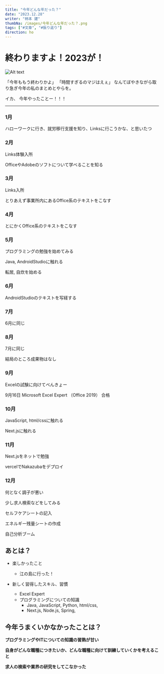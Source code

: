 ```yaml
---
title: "今年どんな年だった？"
date: "2023.12.28"
writer: "柿本 建"
thumbNa: /images/今年どんな年だった？.png
tags: ["#文章", "#振り返り"]
direction: ho
---
```



# 終わりますよ！**2023**が！


![Alt text](/images/tatsu.png)

「今年ももう終わりかよ」
「時間すぎるのマジはえぇ」
なんてぼやきながら取り急ぎ今年の私のまとめとやらを。

イカ、 今年やったことー！！！

---

### 1月
ハローワークに行き、就労移行支援を知り、Linksに行こうかな、と思いたつ

### 2月
Links体験入所

OfficeやAdobeのソフトについて学べることを知る

### 3月
Links入所

とりあえず事業所内にあるOffice系のテキストをこなす

### 4月
とにかくOffice系のテキストをこなす

### 5月
プログラミングの勉強を始めてみる

Java, AndroidStudioに触れる

転居, 自炊を始める

### 6月

AndroidStudioのテキストを写経する

### 7月

6月に同じ

### 8月

7月に同じ

結局のところ成果物はなし

### 9月

Excelの試験に向けてべんきょー

9月16日 Microsoft Excel Expert （Office 2019） 合格

### 10月

JavaScript, html/cssに触れる

Next.jsに触れる


### 11月

Next.jsをネットで勉強

vercelでNakazubaをデプロイ

### 12月

何となく調子が悪い

少し求人検索などをしてみる

セルフケアシートの記入

エネルギー残量シートの作成

自己分析ブーム


## あとは？

- 楽しかったこと
    - 江の島に行った！

- 新しく習得したスキル、習慣
    - Excel Expert
    - プログラミングについての知識
        - Java, JavaScript, Python, html/css,
        - Next.js, Node.js, Spring, 


## 今年うまくいかなかったことは？

**プログラミングやITについての知識の習熟が甘い**

**自身がどんな職種につきたいか、どんな職種に向けて訓練していくかを考えること**

**求人の検索や業界の研究をしてこなかった**
<!--

![Alt text](/images/)

-->

